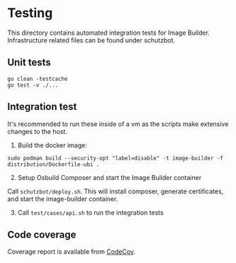# Testing

This directory contains automated integration tests for Image
Builder. Infrastructure related files can be found under schutzbot.

## Unit tests

```
go clean -testcache
go test -v ./...
```

## Integration test

It's recommended to run these inside of a vm as the scripts make extensive
changes to the host.

1. Build the docker image:

`sudo podman build --security-opt "label=disable" -t image-builder -f
distribution/Dockerfile-ubi .`

2. Setup Osbuild Composer and start the Image Builder container

Call `schutzbot/deploy.sh`. This will install composer, generate certificates,
and start the image-builder container.

3. Call `test/cases/api.sh` to run the integration tests

## Code coverage

Coverage report is available from
[CodeCov](https://codecov.io/github/osbuild/image-builder/).
